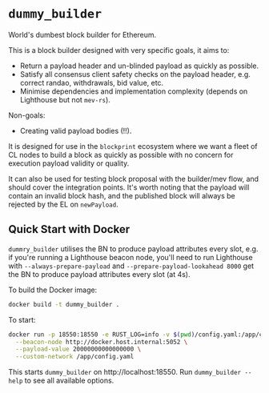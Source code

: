 `dummy_builder`
==============

World's dumbest block builder for Ethereum.

This is a block builder designed with very specific goals, it aims to:

- Return a payload header and un-blinded payload as quickly as possible.
- Satisfy all consensus client safety checks on the payload header, e.g. correct randao,
  withdrawals, bid value, etc.
- Minimise dependencies and implementation complexity (depends on Lighthouse but not `mev-rs`).

Non-goals:

- Creating valid payload bodies (!!).

It is designed for use in the `blockprint` ecosystem where we want a fleet of CL nodes to build
a block as quickly as possible with no concern for execution payload validity or quality.

It can also be used for testing block proposal with the builder/mev flow, and should cover the integration points. 
It's worth noting that the payload will contain an invalid block hash, and the published block will always be rejected
by the EL on `newPayload`.

## Quick Start with Docker

`dummry_builder` utilises the BN to produce payload attributes every slot, e.g. if you're running a Lighthouse beacon 
node, you'll need to run Lighthouse with `--always-prepare-payload` and `--prepare-payload-lookahead 8000` get the BN 
to produce payload attributes every slot (at 4s). 

To build the Docker image:

```bash
docker build -t dummy_builder .
```

To start:

```bash
docker run -p 18550:18550 -e RUST_LOG=info -v $(pwd)/config.yaml:/app/config.yaml dummy_builder \
  --beacon-node http://docker.host.internal:5052 \
  --payload-value 20000000000000000 \
  --custom-network /app/config.yaml
```  
  
This starts `dummy_builder` on http://localhost:18550. Run `dummy_builder --help` to see all available options.
